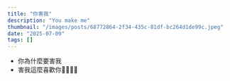 ```yaml
---
title: "你害我"
description: "You make me"
thumbnail: "/images/posts/68772864-2f34-435c-81df-bc264d1de99c.jpeg"
date: "2025-07-09"
tags: []
---
```

- 你為什麼要害我
- 害我這麼喜歡你🤬🤬😭😭
